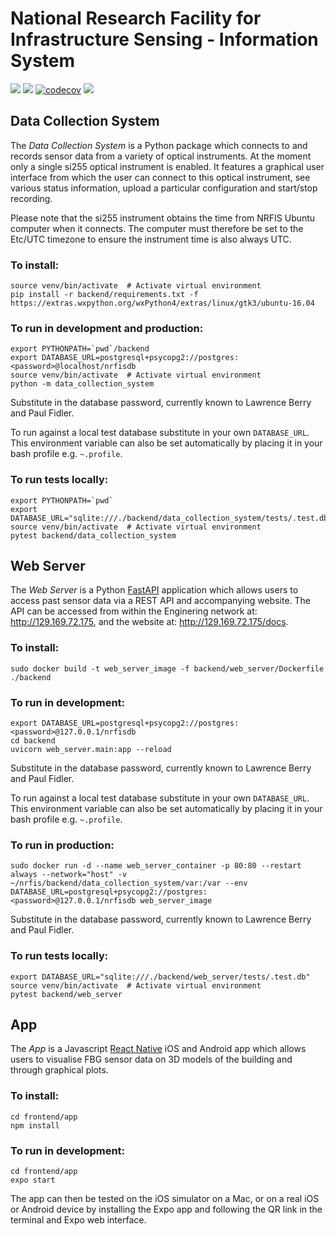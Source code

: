 # National Research Facility for Infrastructure Sensing - Information System

![](https://github.com/lawjb/nrfis/workflows/Data%20Collection%20System%20Tests/badge.svg)
![](https://github.com/lawjb/nrfis/workflows/Web%20Server%20Tests/badge.svg)
[![codecov](https://codecov.io/gh/lawjb/nrfis/branch/master/graph/badge.svg?token=yzF2kxTgQs)](https://codecov.io/gh/lawjb/nrfis)
![](https://github.com/lawjb/nrfis/workflows/Expo%20App%20Publication/badge.svg)

## Data Collection System

The _Data Collection System_ is a Python package which connects to and records sensor data from a variety of optical instruments. At the moment only a single si255 optical instrument is enabled. It features a graphical user interface from which the user can connect to this optical instrument, see various status information, upload a particular configuration and start/stop recording.

Please note that the si255 instrument obtains the time from NRFIS Ubuntu computer when it connects. The computer must therefore be set to the Etc/UTC timezone to ensure the instrument time is also always UTC.

### To install:

```
source venv/bin/activate  # Activate virtual environment
pip install -r backend/requirements.txt -f https://extras.wxpython.org/wxPython4/extras/linux/gtk3/ubuntu-16.04
```

### To run in development and production:

```
export PYTHONPATH=`pwd`/backend
export DATABASE_URL=postgresql+psycopg2://postgres:<password>@localhost/nrfisdb
source venv/bin/activate  # Activate virtual environment
python -m data_collection_system
```

Substitute in the database password, currently known to Lawrence Berry and Paul Fidler.

To run against a local test database substitute in your own `DATABASE_URL`. This environment variable can also be set automatically by placing it in your bash profile e.g. `~.profile`.

### To run tests locally:

```
export PYTHONPATH=`pwd`
export DATABASE_URL="sqlite:///./backend/data_collection_system/tests/.test.db"
source venv/bin/activate  # Activate virtual environment
pytest backend/data_collection_system
```

## Web Server

The _Web Server_ is a Python [FastAPI](https://fastapi.tiangolo.com) application which allows users to access past sensor data via a REST API and accompanying website. The API can be accessed from within the Enginering network at: http://129.169.72.175, and the website at: http://129.169.72.175/docs.

### To install:

```
sudo docker build -t web_server_image -f backend/web_server/Dockerfile ./backend
```

### To run in development:

```
export DATABASE_URL=postgresql+psycopg2://postgres:<password>@127.0.0.1/nrfisdb
cd backend
uvicorn web_server.main:app --reload
```

Substitute in the database password, currently known to Lawrence Berry and Paul Fidler.

To run against a local test database substitute in your own `DATABASE_URL`. This environment variable can also be set automatically by placing it in your bash profile e.g. `~.profile`.

### To run in production:

```
sudo docker run -d --name web_server_container -p 80:80 --restart always --network="host" -v ~/nrfis/backend/data_collection_system/var:/var --env DATABASE_URL=postgresql+psycopg2://postgres:<password>@127.0.0.1/nrfisdb web_server_image
```

Substitute in the database password, currently known to Lawrence Berry and Paul Fidler.

### To run tests locally:

```
export DATABASE_URL="sqlite:///./backend/web_server/tests/.test.db"
source venv/bin/activate  # Activate virtual environment
pytest backend/web_server
```

## App

The _App_ is a Javascript [React Native](http://reactnative.dev) iOS and Android app which allows users to visualise FBG sensor data on 3D models of the building and through graphical plots.

### To install:

```
cd frontend/app
npm install
```

### To run in development:

```
cd frontend/app
expo start
```

The app can then be tested on the iOS simulator on a Mac, or on a real iOS or Android device by installing the Expo app and following the QR link in the terminal and Expo web interface.

